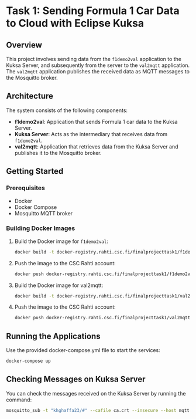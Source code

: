 # Task 1: Sending Formula 1 Car Data to Cloud with Eclipse Kuksa

## Overview
This project involves sending data from the `f1demo2val` application to the Kuksa Server, and subsequently from the server to the `val2mqtt` application. The `val2mqtt` application publishes the received data as MQTT messages to the Mosquitto broker.

## Architecture
The system consists of the following components:
- **f1demo2val**: Application that sends Formula 1 car data to the Kuksa Server.
- **Kuksa Server**: Acts as the intermediary that receives data from `f1demo2val`.
- **val2mqtt**: Application that retrieves data from the Kuksa Server and publishes it to the Mosquitto broker.

## Getting Started

### Prerequisites
- Docker
- Docker Compose
- Mosquitto MQTT broker

### Building Docker Images

1. Build the Docker image for `f1demo2val`:
   ```bash
   docker build -t docker-registry.rahti.csc.fi/finalprojecttask1/f1demo2val:1.0 -f Dockerfile .
   ```
2. Push the image to the CSC Rahti account:
   ```bash
   docker push docker-registry.rahti.csc.fi/finalprojecttask1/f1demo2val:1.0
   ```
3. Build the Docker image for val2mqtt:
   ```bash
   docker build -t docker-registry.rahti.csc.fi/finalprojecttask1/val2mqtt:1.0 -f Dockerfile .
   ```
4. Push the image to the CSC Rahti account:
   ```bash
   docker push docker-registry.rahti.csc.fi/finalprojecttask1/val2mqtt:1.0
    ```
## Running the Applications
Use the provided docker-compose.yml file to start the services:
```bash
docker-compose up
```
## Checking Messages on Kuksa Server
You can check the messages received on the Kuksa Server by running the command:
```bash
mosquitto_sub -t "khghaffa23/#" --cafile ca.crt --insecure --host mqtt.khghaffa23.rahtiapp.fi --port 443 -v
```

